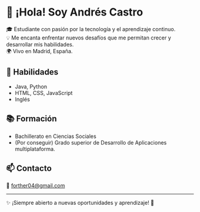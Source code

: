 # 👋 ¡Hola! Soy Andrés Castro

🎓 Estudiante con pasión por la tecnología y el aprendizaje continuo.  
💡 Me encanta enfrentar nuevos desafíos que me permitan crecer y desarrollar mis habilidades.  
🌍 Vivo en Madrid, España.  

## 🚀 Habilidades
- Java, Python 
- HTML, CSS, JavaScript
- Inglés  

## 📚 Formación
- Bachillerato en Ciencias Sociales
- (Por conseguir) Grado superior de Desarrollo de Aplicaciones multiplataforma.  

## 📫 Contacto
📧 [forther04@gmail.com](mailto:forther04@gmail.com)  

---

✨ ¡Siempre abierto a nuevas oportunidades y aprendizaje! 🚀
